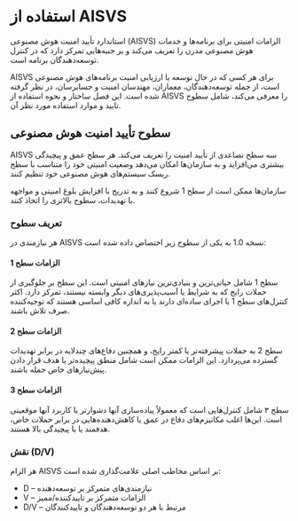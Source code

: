 # استفاده از AISVS

استاندارد تأیید امنیت هوش مصنوعی (AISVS) الزامات امنیتی برای برنامه‌ها و خدمات هوش مصنوعی مدرن را تعریف می‌کند و بر جنبه‌هایی تمرکز دارد که در کنترل توسعه‌دهندگان برنامه است.

AISVS برای هر کسی که در حال توسعه یا ارزیابی امنیت برنامه‌های هوش مصنوعی است، از جمله توسعه‌دهندگان، معماران، مهندسان امنیت و حسابرسان، در نظر گرفته شده است. این فصل ساختار و نحوه استفاده از AISVS را معرفی می‌کند، شامل سطوح تایید و موارد استفاده مورد نظر آن.

## سطوح تأیید امنیت هوش مصنوعی

AISVS سه سطح تصاعدی از تأیید امنیت را تعریف می‌کند. هر سطح عمق و پیچیدگی بیشتری می‌افزاید و به سازمان‌ها امکان می‌دهد وضعیت امنیتی خود را متناسب با سطح ریسک سیستم‌های هوش مصنوعی خود تنظیم کنند.

سازمان‌ها ممکن است از سطح 1 شروع کنند و به تدریج با افزایش بلوغ امنیتی و مواجهه با تهدیدات، سطوح بالاتری را اتخاذ کنند.

### تعریف سطوح

هر نیازمندی در AISVS نسخه 1.0 به یکی از سطوح زیر اختصاص داده شده است:

#### الزامات سطح 1

سطح 1 شامل حیاتی‌ترین و بنیادی‌ترین نیازهای امنیتی است. این سطح بر جلوگیری از حملات رایج که به شرایط یا آسیب‌پذیری‌های دیگر وابسته نیستند، تمرکز دارد. اکثر کنترل‌های سطح 1 یا اجرای ساده‌ای دارند یا به اندازه کافی اساسی هستند که توجیه‌کننده صرف تلاش باشند.

#### الزامات سطح 2

سطح 2 به حملات پیشرفته‌تر یا کمتر رایج، و همچنین دفاع‌های چندلایه در برابر تهدیدات گسترده می‌پردازد. این الزامات ممکن است شامل منطق پیچیده‌تر یا هدف قرار دادن پیش‌نیازهای خاص حمله باشند.

#### الزامات سطح 3

سطح ۳ شامل کنترل‌هایی است که معمولاً پیاده‌سازی آنها دشوارتر یا کاربرد آنها موقعیتی است. این‌ها اغلب مکانیزم‌های دفاع در عمق یا کاهش‌دهنده‌هایی در برابر حملات خاص، هدفمند یا با پیچیدگی بالا هستند.

### نقش (D/V)

هر الزام AISVS بر اساس مخاطب اصلی علامت‌گذاری شده است:

* D – نیازمندی‌های متمرکز بر توسعه‌دهنده
* V – الزامات متمرکز بر تاییدکننده/ممیز
* D/V – مرتبط با هر دو توسعه‌دهندگان و تاییدکنندگان

